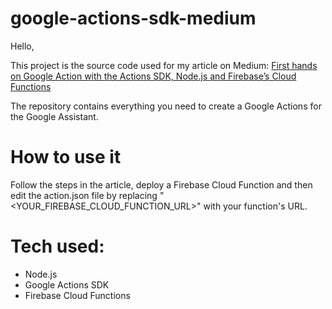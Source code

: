 # google-actions-sdk-medium

Hello,

This project is the source code used for my article on Medium: [First hands on Google Action with the Actions SDK, Node.js and Firebase’s Cloud Functions](https://medium.com)

The repository contains everything you need to create a Google Actions for the Google Assistant.

# How to use it
Follow the steps in the article, deploy a Firebase Cloud Function and then edit the action.json file by replacing "<YOUR_FIREBASE_CLOUD_FUNCTION_URL>" with your function's URL.

# Tech used:
- Node.js
- Google Actions SDK
- Firebase Cloud Functions
